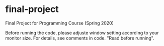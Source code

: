# final-project
Final Project for Programming Course (Spring 2020)

Before running the code, please adjuste window setting according to your monitor size. For details, see comments in code. "Read before running". 
